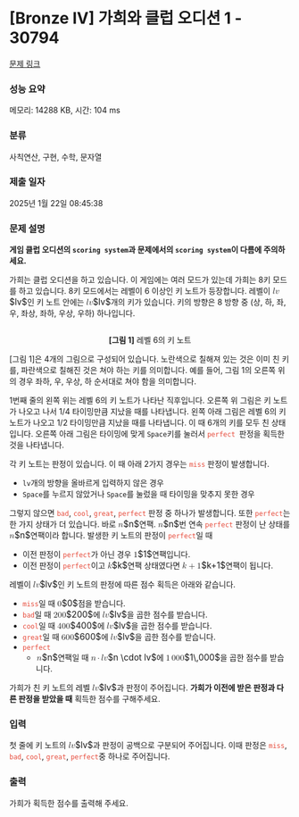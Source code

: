 # [Bronze IV] 가희와 클럽 오디션 1 - 30794 

[문제 링크](https://www.acmicpc.net/problem/30794) 

### 성능 요약

메모리: 14288 KB, 시간: 104 ms

### 분류

사칙연산, 구현, 수학, 문자열

### 제출 일자

2025년 1월 22일 08:45:38

### 문제 설명

<p><strong>게임 클럽 오디션의 <code>scoring system</code>과 문제에서의 <code>scoring system</code>이 다름에 주의하세요.</strong></p>

<p>가희는 클럽 오디션을 하고 있습니다. 이 게임에는 여러 모드가 있는데 가희는 8키 모드를 하고 있습니다. 8키 모드에서는 레벨이 6 이상인 키 노트가 등장합니다. 레벨이 <mjx-container class="MathJax" jax="CHTML" style="font-size: 109%; position: relative;"><mjx-math class="MJX-TEX" aria-hidden="true"><mjx-mi class="mjx-i"><mjx-c class="mjx-c1D459 TEX-I"></mjx-c></mjx-mi><mjx-mi class="mjx-i"><mjx-c class="mjx-c1D463 TEX-I"></mjx-c></mjx-mi></mjx-math><mjx-assistive-mml unselectable="on" display="inline"><math xmlns="http://www.w3.org/1998/Math/MathML"><mi>l</mi><mi>v</mi></math></mjx-assistive-mml><span aria-hidden="true" class="no-mathjax mjx-copytext">$lv$</span></mjx-container>인 키 노트 안에는 <mjx-container class="MathJax" jax="CHTML" style="font-size: 109%; position: relative;"><mjx-math class="MJX-TEX" aria-hidden="true"><mjx-mi class="mjx-i"><mjx-c class="mjx-c1D459 TEX-I"></mjx-c></mjx-mi><mjx-mi class="mjx-i"><mjx-c class="mjx-c1D463 TEX-I"></mjx-c></mjx-mi></mjx-math><mjx-assistive-mml unselectable="on" display="inline"><math xmlns="http://www.w3.org/1998/Math/MathML"><mi>l</mi><mi>v</mi></math></mjx-assistive-mml><span aria-hidden="true" class="no-mathjax mjx-copytext">$lv$</span></mjx-container>개의 키가 있습니다.  키의 방향은 8 방향 중 (상, 하, 좌, 우, 좌상, 좌하, 우상, 우하) 하나입니다.</p>

<p style="text-align: center;"><img alt="" src="https://u.acmicpc.net/69cb163b-a407-4318-9ed8-f03847fba2e1/1%20-%20%EB%B3%B5%EC%82%AC%EB%B3%B8.png"></p>

<p style="text-align: center;"><strong>[그림 1]</strong> 레벨 6의 키 노트</p>

<p>[그림 1]은 4개의 그림으로 구성되어 있습니다. 노란색으로 칠해져 있는 것은 이미 친 키를, 파란색으로 칠해진 것은 쳐야 하는 키를 의미합니다. 예를 들어, 그림 1의 오른쪽 위의 경우 좌하, 우, 우상, 하 순서대로 쳐야 함을 의미합니다.</p>

<p>1번째 줄의 왼쪽 위는 레벨 6의 키 노트가 나타난 직후입니다. 오른쪽 위 그림은 키 노트가 나오고 나서 1/4 타이밍만큼 지났을 때를 나타냅니다. 왼쪽 아래 그림은 레벨 6의 키 노트가 나오고 1/2 타이밍만큼 지났을 때를 나타냅니다. 이 때 6개의 키를 모두 친 상태입니다. 오른쪽 아래 그림은 타이밍에 맞게 <code>Space</code>키를 눌러서 <code><span style="color:#e74c3c;">perfect</span> </code>판정을 획득한 것을 나타냅니다.</p>

<p>각 키 노트는 판정이 있습니다. 이 때 아래 2가지 경우는 <span style="color:#e74c3c;"><code>miss</code></span> 판정이 발생합니다.</p>

<ul>
	<li><code>lv</code>개의 방향을 올바르게 입력하지 않은 경우</li>
	<li><code>Space</code>를 누르지 않았거나 <code>Space</code>를 눌렀을 때 타이밍을 맞추지 못한 경우</li>
</ul>

<p>그렇지 않으면 <span style="color:#e74c3c;"><code>bad</code></span>, <span style="color:#e74c3c;"><code>cool</code></span>, <span style="color:#e74c3c;"><code>great</code></span>, <span style="color:#e74c3c;"><code>perfect</code></span> 판정 중 하나가 발생합니다. 또한 <span style="color:#e74c3c;"><code>perfect</code></span>는 한 가지 상태가 더 있습니다. 바로 <mjx-container class="MathJax" jax="CHTML" style="font-size: 109%; position: relative;"><mjx-math class="MJX-TEX" aria-hidden="true"><mjx-mi class="mjx-i"><mjx-c class="mjx-c1D45B TEX-I"></mjx-c></mjx-mi></mjx-math><mjx-assistive-mml unselectable="on" display="inline"><math xmlns="http://www.w3.org/1998/Math/MathML"><mi>n</mi></math></mjx-assistive-mml><span aria-hidden="true" class="no-mathjax mjx-copytext">$n$</span></mjx-container>연팩. <mjx-container class="MathJax" jax="CHTML" style="font-size: 109%; position: relative;"><mjx-math class="MJX-TEX" aria-hidden="true"><mjx-mi class="mjx-i"><mjx-c class="mjx-c1D45B TEX-I"></mjx-c></mjx-mi></mjx-math><mjx-assistive-mml unselectable="on" display="inline"><math xmlns="http://www.w3.org/1998/Math/MathML"><mi>n</mi></math></mjx-assistive-mml><span aria-hidden="true" class="no-mathjax mjx-copytext">$n$</span></mjx-container>번 연속 <span style="color:#e74c3c;"><code>perfect</code></span> 판정이 난 상태를 <mjx-container class="MathJax" jax="CHTML" style="font-size: 109%; position: relative;"><mjx-math class="MJX-TEX" aria-hidden="true"><mjx-mi class="mjx-i"><mjx-c class="mjx-c1D45B TEX-I"></mjx-c></mjx-mi></mjx-math><mjx-assistive-mml unselectable="on" display="inline"><math xmlns="http://www.w3.org/1998/Math/MathML"><mi>n</mi></math></mjx-assistive-mml><span aria-hidden="true" class="no-mathjax mjx-copytext">$n$</span></mjx-container>연팩이라 합니다. 발생한 키 노트의 판정이 <span style="color:#e74c3c;"><code>perfect</code></span>일 때</p>

<ul>
	<li>이전 판정이 <span style="color:#e74c3c;"><code>perfect</code></span>가 아닌 경우 <mjx-container class="MathJax" jax="CHTML" style="font-size: 109%; position: relative;"><mjx-math class="MJX-TEX" aria-hidden="true"><mjx-mn class="mjx-n"><mjx-c class="mjx-c31"></mjx-c></mjx-mn></mjx-math><mjx-assistive-mml unselectable="on" display="inline"><math xmlns="http://www.w3.org/1998/Math/MathML"><mn>1</mn></math></mjx-assistive-mml><span aria-hidden="true" class="no-mathjax mjx-copytext">$1$</span></mjx-container>연팩입니다.</li>
	<li>이전 판정이 <span style="color:#e74c3c;"><code>perfect</code></span>이고 <mjx-container class="MathJax" jax="CHTML" style="font-size: 109%; position: relative;"><mjx-math class="MJX-TEX" aria-hidden="true"><mjx-mi class="mjx-i"><mjx-c class="mjx-c1D458 TEX-I"></mjx-c></mjx-mi></mjx-math><mjx-assistive-mml unselectable="on" display="inline"><math xmlns="http://www.w3.org/1998/Math/MathML"><mi>k</mi></math></mjx-assistive-mml><span aria-hidden="true" class="no-mathjax mjx-copytext">$k$</span></mjx-container>연팩 상태였다면 <mjx-container class="MathJax" jax="CHTML" style="font-size: 109%; position: relative;"><mjx-math class="MJX-TEX" aria-hidden="true"><mjx-mi class="mjx-i"><mjx-c class="mjx-c1D458 TEX-I"></mjx-c></mjx-mi><mjx-mo class="mjx-n" space="3"><mjx-c class="mjx-c2B"></mjx-c></mjx-mo><mjx-mn class="mjx-n" space="3"><mjx-c class="mjx-c31"></mjx-c></mjx-mn></mjx-math><mjx-assistive-mml unselectable="on" display="inline"><math xmlns="http://www.w3.org/1998/Math/MathML"><mi>k</mi><mo>+</mo><mn>1</mn></math></mjx-assistive-mml><span aria-hidden="true" class="no-mathjax mjx-copytext">$k+1$</span></mjx-container>연팩이 됩니다.</li>
</ul>

<p>레벨이 <mjx-container class="MathJax" jax="CHTML" style="font-size: 109%; position: relative;"><mjx-math class="MJX-TEX" aria-hidden="true"><mjx-mi class="mjx-i"><mjx-c class="mjx-c1D459 TEX-I"></mjx-c></mjx-mi><mjx-mi class="mjx-i"><mjx-c class="mjx-c1D463 TEX-I"></mjx-c></mjx-mi></mjx-math><mjx-assistive-mml unselectable="on" display="inline"><math xmlns="http://www.w3.org/1998/Math/MathML"><mi>l</mi><mi>v</mi></math></mjx-assistive-mml><span aria-hidden="true" class="no-mathjax mjx-copytext">$lv$</span></mjx-container>인 키 노트의 판정에 따른 점수 획득은 아래와 같습니다.</p>

<ul>
	<li><span style="color:#e74c3c;"><code>miss</code></span>일 때 <mjx-container class="MathJax" jax="CHTML" style="font-size: 109%; position: relative;"><mjx-math class="MJX-TEX" aria-hidden="true"><mjx-mn class="mjx-n"><mjx-c class="mjx-c30"></mjx-c></mjx-mn></mjx-math><mjx-assistive-mml unselectable="on" display="inline"><math xmlns="http://www.w3.org/1998/Math/MathML"><mn>0</mn></math></mjx-assistive-mml><span aria-hidden="true" class="no-mathjax mjx-copytext">$0$</span></mjx-container>점을 받습니다.</li>
	<li><span style="color:#e74c3c;"><code>bad</code></span>일 때 <mjx-container class="MathJax" jax="CHTML" style="font-size: 109%; position: relative;"><mjx-math class="MJX-TEX" aria-hidden="true"><mjx-mn class="mjx-n"><mjx-c class="mjx-c32"></mjx-c><mjx-c class="mjx-c30"></mjx-c><mjx-c class="mjx-c30"></mjx-c></mjx-mn></mjx-math><mjx-assistive-mml unselectable="on" display="inline"><math xmlns="http://www.w3.org/1998/Math/MathML"><mn>200</mn></math></mjx-assistive-mml><span aria-hidden="true" class="no-mathjax mjx-copytext">$200$</span></mjx-container>에 <mjx-container class="MathJax" jax="CHTML" style="font-size: 109%; position: relative;"><mjx-math class="MJX-TEX" aria-hidden="true"><mjx-mi class="mjx-i"><mjx-c class="mjx-c1D459 TEX-I"></mjx-c></mjx-mi><mjx-mi class="mjx-i"><mjx-c class="mjx-c1D463 TEX-I"></mjx-c></mjx-mi></mjx-math><mjx-assistive-mml unselectable="on" display="inline"><math xmlns="http://www.w3.org/1998/Math/MathML"><mi>l</mi><mi>v</mi></math></mjx-assistive-mml><span aria-hidden="true" class="no-mathjax mjx-copytext">$lv$</span></mjx-container>을 곱한 점수를 받습니다.</li>
	<li><span style="color:#e74c3c;"><code>cool</code></span>일 때 <mjx-container class="MathJax" jax="CHTML" style="font-size: 109%; position: relative;"><mjx-math class="MJX-TEX" aria-hidden="true"><mjx-mn class="mjx-n"><mjx-c class="mjx-c34"></mjx-c><mjx-c class="mjx-c30"></mjx-c><mjx-c class="mjx-c30"></mjx-c></mjx-mn></mjx-math><mjx-assistive-mml unselectable="on" display="inline"><math xmlns="http://www.w3.org/1998/Math/MathML"><mn>400</mn></math></mjx-assistive-mml><span aria-hidden="true" class="no-mathjax mjx-copytext">$400$</span></mjx-container>에 <mjx-container class="MathJax" jax="CHTML" style="font-size: 109%; position: relative;"><mjx-math class="MJX-TEX" aria-hidden="true"><mjx-mi class="mjx-i"><mjx-c class="mjx-c1D459 TEX-I"></mjx-c></mjx-mi><mjx-mi class="mjx-i"><mjx-c class="mjx-c1D463 TEX-I"></mjx-c></mjx-mi></mjx-math><mjx-assistive-mml unselectable="on" display="inline"><math xmlns="http://www.w3.org/1998/Math/MathML"><mi>l</mi><mi>v</mi></math></mjx-assistive-mml><span aria-hidden="true" class="no-mathjax mjx-copytext">$lv$</span></mjx-container>을 곱한 점수를 받습니다.</li>
	<li><span style="color:#e74c3c;"><code>great</code></span>일 때 <mjx-container class="MathJax" jax="CHTML" style="font-size: 109%; position: relative;"><mjx-math class="MJX-TEX" aria-hidden="true"><mjx-mn class="mjx-n"><mjx-c class="mjx-c36"></mjx-c><mjx-c class="mjx-c30"></mjx-c><mjx-c class="mjx-c30"></mjx-c></mjx-mn></mjx-math><mjx-assistive-mml unselectable="on" display="inline"><math xmlns="http://www.w3.org/1998/Math/MathML"><mn>600</mn></math></mjx-assistive-mml><span aria-hidden="true" class="no-mathjax mjx-copytext">$600$</span></mjx-container>에 <mjx-container class="MathJax" jax="CHTML" style="font-size: 109%; position: relative;"><mjx-math class="MJX-TEX" aria-hidden="true"><mjx-mi class="mjx-i"><mjx-c class="mjx-c1D459 TEX-I"></mjx-c></mjx-mi><mjx-mi class="mjx-i"><mjx-c class="mjx-c1D463 TEX-I"></mjx-c></mjx-mi></mjx-math><mjx-assistive-mml unselectable="on" display="inline"><math xmlns="http://www.w3.org/1998/Math/MathML"><mi>l</mi><mi>v</mi></math></mjx-assistive-mml><span aria-hidden="true" class="no-mathjax mjx-copytext">$lv$</span></mjx-container>을 곱한 점수를 받습니다.</li>
	<li><span style="color:#e74c3c;"><code>perfect</code></span>
	<ul>
		<li><mjx-container class="MathJax" jax="CHTML" style="font-size: 109%; position: relative;"> <mjx-math class="MJX-TEX" aria-hidden="true"><mjx-mi class="mjx-i"><mjx-c class="mjx-c1D45B TEX-I"></mjx-c></mjx-mi></mjx-math><mjx-assistive-mml unselectable="on" display="inline"><math xmlns="http://www.w3.org/1998/Math/MathML"><mi>n</mi></math></mjx-assistive-mml><span aria-hidden="true" class="no-mathjax mjx-copytext">$n$</span></mjx-container>연팩일 때 <mjx-container class="MathJax" jax="CHTML" style="font-size: 109%; position: relative;"><mjx-math class="MJX-TEX" aria-hidden="true"><mjx-mi class="mjx-i"><mjx-c class="mjx-c1D45B TEX-I"></mjx-c></mjx-mi><mjx-mo class="mjx-n" space="3"><mjx-c class="mjx-c22C5"></mjx-c></mjx-mo><mjx-mi class="mjx-i" space="3"><mjx-c class="mjx-c1D459 TEX-I"></mjx-c></mjx-mi><mjx-mi class="mjx-i"><mjx-c class="mjx-c1D463 TEX-I"></mjx-c></mjx-mi></mjx-math><mjx-assistive-mml unselectable="on" display="inline"><math xmlns="http://www.w3.org/1998/Math/MathML"><mi>n</mi><mo>⋅</mo><mi>l</mi><mi>v</mi></math></mjx-assistive-mml><span aria-hidden="true" class="no-mathjax mjx-copytext">$n \cdot lv$</span></mjx-container>에 <mjx-container class="MathJax" jax="CHTML" style="font-size: 109%; position: relative;"><mjx-math class="MJX-TEX" aria-hidden="true"><mjx-mn class="mjx-n"><mjx-c class="mjx-c31"></mjx-c></mjx-mn><mjx-mstyle><mjx-mspace style="width: 0.167em;"></mjx-mspace></mjx-mstyle><mjx-mn class="mjx-n"><mjx-c class="mjx-c30"></mjx-c><mjx-c class="mjx-c30"></mjx-c><mjx-c class="mjx-c30"></mjx-c></mjx-mn></mjx-math><mjx-assistive-mml unselectable="on" display="inline"><math xmlns="http://www.w3.org/1998/Math/MathML"><mn>1</mn><mstyle scriptlevel="0"><mspace width="0.167em"></mspace></mstyle><mn>000</mn></math></mjx-assistive-mml><span aria-hidden="true" class="no-mathjax mjx-copytext">$1\,000$</span></mjx-container>을 곱한 점수를 받습니다.</li>
	</ul>
	</li>
</ul>

<p>가희가 친 키 노트의 레벨 <mjx-container class="MathJax" jax="CHTML" style="font-size: 109%; position: relative;"><mjx-math class="MJX-TEX" aria-hidden="true"><mjx-mi class="mjx-i"><mjx-c class="mjx-c1D459 TEX-I"></mjx-c></mjx-mi><mjx-mi class="mjx-i"><mjx-c class="mjx-c1D463 TEX-I"></mjx-c></mjx-mi></mjx-math><mjx-assistive-mml unselectable="on" display="inline"><math xmlns="http://www.w3.org/1998/Math/MathML"><mi>l</mi><mi>v</mi></math></mjx-assistive-mml><span aria-hidden="true" class="no-mathjax mjx-copytext">$lv$</span></mjx-container>과 판정이 주어집니다. <strong>가희가 이전에 받은 판정과 다른 판정을 받았을 때</strong> 획득한 점수를 구해주세요.</p>

### 입력 

 <p>첫 줄에 키 노트의 <mjx-container class="MathJax" jax="CHTML" style="font-size: 109%; position: relative;"><mjx-math class="MJX-TEX" aria-hidden="true"><mjx-mi class="mjx-i"><mjx-c class="mjx-c1D459 TEX-I"></mjx-c></mjx-mi><mjx-mi class="mjx-i"><mjx-c class="mjx-c1D463 TEX-I"></mjx-c></mjx-mi></mjx-math><mjx-assistive-mml unselectable="on" display="inline"><math xmlns="http://www.w3.org/1998/Math/MathML"><mi>l</mi><mi>v</mi></math></mjx-assistive-mml><span aria-hidden="true" class="no-mathjax mjx-copytext">$lv$</span></mjx-container>과 판정이 공백으로 구분되어 주어집니다. 이때 판정은 <span style="color:#e74c3c;"><code>miss</code></span>, <span style="color:#e74c3c;"><code>bad</code></span>, <span style="color:#e74c3c;"><code>cool</code></span>, <span style="color:#e74c3c;"><code>great</code></span>, <span style="color:#e74c3c;"><code>perfect</code></span>중 하나로 주어집니다.</p>

### 출력 

 <p>가희가 획득한 점수를 출력해 주세요.</p>


